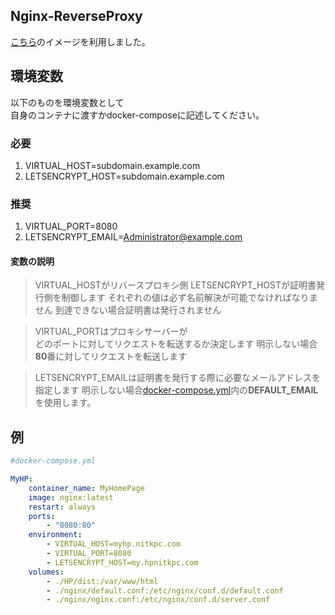 ## Nginx-ReverseProxy
[こちら](https://github.com/nginx-proxy/acme-companion)のイメージを利用しました。


## 環境変数
以下のものを環境変数として  
自身のコンテナに渡すかdocker-composeに記述してください。

### 必要
1. VIRTUAL_HOST=subdomain.example.com
2. LETSENCRYPT_HOST=subdomain.example.com

### 推奨
1. VIRTUAL_PORT=8080
2. LETSENCRYPT_EMAIL=Administrator@example.com

#### 変数の説明
> VIRTUAL_HOSTがリバースプロキシ側
> LETSENCRYPT_HOSTが証明書発行側を制御します
> それぞれの値は必ず名前解決が可能でなければなりません
> 到達できない場合証明書は発行されません

> VIRTUAL_PORTはプロキシサーバーが  
> どのポートに対してリクエストを転送するか決定します
> 明示しない場合**80**番に対してリクエストを転送します

> LETSENCRYPT_EMAILは証明書を発行する際に必要なメールアドレスを指定します
> 明示しない場合[docker-compose.yml](docker-compose.yml)内の**DEFAULT_EMAIL**を使用します。

## 例
```yml
#docker-compose.yml

MyHP:
    container_name: MyHomePage
    image: nginx:latest
    restart: always
    ports:
        - "8080:80"
    environment:
        - VIRTUAL_HOST=myhp.nitkpc.com
        - VIRTUAL_PORT=8080
        - LETSENCRYPT_HOST=my.hpnitkpc.com
    volumes:
        - ./HP/dist:/var/www/html
        - ./nginx/default.conf:/etc/nginx/conf.d/default.conf
        - ./nginx/nginx.conf:/etc/nginx/conf.d/server.conf
```